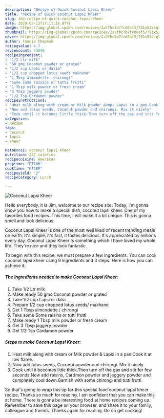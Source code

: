 ```yaml
---
description: "Recipe of Quick Coconut Lapsi Kheer"
title: "Recipe of Quick Coconut Lapsi Kheer"
slug: 164-recipe-of-quick-coconut-lapsi-kheer
date: 2020-08-11T17:11:16.877Z
image: https://img-global.cpcdn.com/recipes/2a7fbc7b7fcd0af5/751x532cq70/coconut-lapsi-kheer-recipe-main-photo.jpg
thumbnail: https://img-global.cpcdn.com/recipes/2a7fbc7b7fcd0af5/751x532cq70/coconut-lapsi-kheer-recipe-main-photo.jpg
cover: https://img-global.cpcdn.com/recipes/2a7fbc7b7fcd0af5/751x532cq70/coconut-lapsi-kheer-recipe-main-photo.jpg
author: Fannie Chapman
ratingvalue: 4.7
reviewcount: 43840
recipeingredient:
- "1/2 Ltr milk"
- "50 gms Coconut powder or grated"
- "1/2 cup Lapsi or dalia"
- "1/2 cup chopped lotus seeds makhane"
- "1 Tbsp almondette  chirongi"
- "some Some raisins or tutti frutti"
- "1 Tbsp milk powder or fresh cream"
- "3 Tbsp jaggery powder"
- "1/2 Tsp Cardamon powder"
recipeinstructions:
- "Heat milk along with cream or Milk powder &amp; Lapsi in a pan.Cook it at low flame."
- "Now add lotus seeds, Coconut powder and chirongi. Mix it nicely"
- "Cook until it becomes little thick.Then turn off the gas and stir for few seconds.Now add raisins, Cardmon powder and jaggery powder and completely cool down.Garnish with some chirongi and tutti frutti."
categories:
- Recipe
tags:
- coconut
- lapsi
- kheer

katakunci: coconut lapsi kheer 
nutrition: 247 calories
recipecuisine: American
preptime: "PT18M"
cooktime: "PT48M"
recipeyield: "2"
recipecategory: Lunch

---
```



![Coconut Lapsi Kheer](https://img-global.cpcdn.com/recipes/2a7fbc7b7fcd0af5/751x532cq70/coconut-lapsi-kheer-recipe-main-photo.jpg)

Hello everybody, it is Jim, welcome to our recipe site. Today, I'm gonna show you how to make a special dish, coconut lapsi kheer. One of my favorites food recipes. This time, I will make it a bit unique. This is gonna smell and look delicious.

Coconut Lapsi Kheer is one of the most well liked of recent trending meals on earth. It's simple, it's fast, it tastes delicious. It's appreciated by millions every day. Coconut Lapsi Kheer is something which I have loved my whole life. They're nice and they look fantastic.




To begin with this recipe, we must prepare a few ingredients. You can cook coconut lapsi kheer using 9 ingredients and 3 steps. Here is how you can achieve it.

<!--inarticleads1-->

##### The ingredients needed to make Coconut Lapsi Kheer:

1. Take 1/2 Ltr milk
1. Make ready 50 gms Coconut powder or grated
1. Take 1/2 cup Lapsi or dalia
1. Prepare 1/2 cup chopped lotus seeds/ makhane
1. Get 1 Tbsp almondette / chirongi
1. Take some Some raisins or tutti frutti
1. Make ready 1 Tbsp milk powder or fresh cream
1. Get 3 Tbsp jaggery powder
1. Get 1/2 Tsp Cardamon powder




<!--inarticleads2-->

##### Steps to make Coconut Lapsi Kheer:

1. Heat milk along with cream or Milk powder &amp; Lapsi in a pan.Cook it at low flame.
1. Now add lotus seeds, Coconut powder and chirongi. Mix it nicely
1. Cook until it becomes little thick.Then turn off the gas and stir for few seconds.Now add raisins, Cardmon powder and jaggery powder and completely cool down.Garnish with some chirongi and tutti frutti.




So that's going to wrap this up for this special food coconut lapsi kheer recipe. Thanks so much for reading. I am confident that you can make this at home. There is gonna be interesting food at home recipes coming up. Remember to save this page on your browser, and share it to your family, colleague and friends. Thanks again for reading. Go on get cooking!

